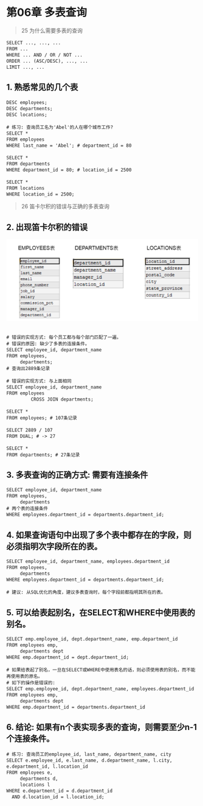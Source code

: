 # 第06章 多表查询

> 25 为什么需要多表的查询

```text
SELECT ..., ..., ...
FROM ...
WHERE ... AND / OR / NOT ...
ORDER ... (ASC/DESC), ..., ...
LIMIT ..., ...
```

## 1. 熟悉常见的几个表

```mysql
DESC employees;
DESC departments;
DESC locations;

# 练习: 查询员工名为'Abel'的人在哪个城市工作?
SELECT *
FROM employees
WHERE last_name = 'Abel'; # department_id = 80

SELECT *
FROM departments
WHERE department_id = 80; # location_id = 2500

SELECT *
FROM locations
WHERE location_id = 2500;
```

> 26 笛卡尔积的错误与正确的多表查询

## 2. 出现笛卡尔积的错误

![img.png](images/26_example_tables.png)

```mysql

# 错误的实现方式: 每个员工都与每个部门匹配了一遍。
# 错误的原因: 缺少了多表的连接条件。
SELECT employee_id, department_name
FROM employees,
     departments;
# 查询出2889条记录

# 错误的实现方式: 与上面相同
SELECT employee_id, department_name
FROM employees
         CROSS JOIN departments;

SELECT *
FROM employees; # 107条记录

SELECT 2889 / 107
FROM DUAL; # -> 27

SELECT *
FROM departments; # 27条记录
```

## 3. 多表查询的正确方式: 需要有连接条件

```mysql
SELECT employee_id, department_name
FROM employees,
     departments
# 两个表的连接条件
WHERE employees.department_id = departments.department_id;
```

## 4. 如果查询语句中出现了多个表中都存在的字段，则必须指明次字段所在的表。

```mysql
SELECT employee_id, department_name, employees.department_id
FROM employees,
     departments
WHERE employees.department_id = departments.department_id;

# 建议: 从SQL优化的角度，建议多表查询时，每个字段前都指明其所在的表。
```

## 5. 可以给表起别名，在SELECT和WHERE中使用表的别名。

```mysql
SELECT emp.employee_id, dept.department_name, emp.department_id
FROM employees emp,
     departments dept
WHERE emp.department_id = dept.department_id;

# 如果给表起了别名，一旦在SELECT或WHERE中使用表名的话，则必须使用表的别名，而不能再使用表的原名。
# 如下的操作是错误的:
SELECT emp.employee_id, dept.department_name, employees.department_id
FROM employees emp,
     departments dept
WHERE emp.department_id = departments.department_id
```

## 6. 结论: 如果有n个表实现多表的查询，则需要至少n-1个连接条件。

```mysql
# 练习: 查询员工的employee_id, last_name, department_name, city
SELECT e.employee_id, e.last_name, d.department_name, l.city, e.department_id, l.location_id
FROM employees e,
     departments d,
     locations l
WHERE e.department_id = d.department_id
  AND d.location_id = l.location_id;
```